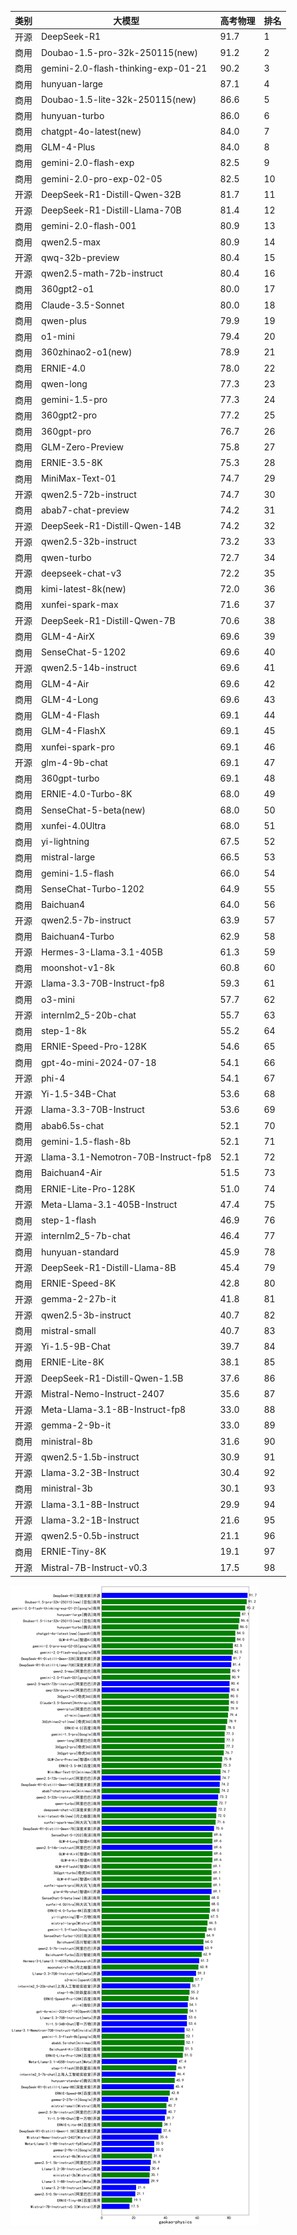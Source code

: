 
| 类别 | 大模型                         | 高考物理 | 排名 |
|-----|------------------------------|---------|----|
|开源|DeepSeek-R1|91.7|1|
|商用|Doubao-1.5-pro-32k-250115(new)|91.2|2|
|商用|gemini-2.0-flash-thinking-exp-01-21|90.2|3|
|商用|hunyuan-large|87.1|4|
|商用|Doubao-1.5-lite-32k-250115(new)|86.6|5|
|商用|hunyuan-turbo|86.0|6|
|商用|chatgpt-4o-latest(new)|84.0|7|
|商用|GLM-4-Plus|84.0|8|
|商用|gemini-2.0-flash-exp|82.5|9|
|商用|gemini-2.0-pro-exp-02-05|82.5|10|
|开源|DeepSeek-R1-Distill-Qwen-32B|81.7|11|
|开源|DeepSeek-R1-Distill-Llama-70B|81.4|12|
|商用|gemini-2.0-flash-001|80.9|13|
|商用|qwen2.5-max|80.9|14|
|开源|qwq-32b-preview|80.4|15|
|开源|qwen2.5-math-72b-instruct|80.4|16|
|商用|360gpt2-o1|80.0|17|
|商用|Claude-3.5-Sonnet|80.0|18|
|商用|qwen-plus|79.9|19|
|商用|o1-mini|79.4|20|
|商用|360zhinao2-o1(new)|78.9|21|
|商用|ERNIE-4.0|78.0|22|
|商用|qwen-long|77.3|23|
|商用|gemini-1.5-pro|77.3|24|
|商用|360gpt2-pro|77.2|25|
|商用|360gpt-pro|76.7|26|
|商用|GLM-Zero-Preview|75.8|27|
|商用|ERNIE-3.5-8K|75.3|28|
|商用|MiniMax-Text-01|74.7|29|
|开源|qwen2.5-72b-instruct|74.7|30|
|商用|abab7-chat-preview|74.2|31|
|开源|DeepSeek-R1-Distill-Qwen-14B|74.2|32|
|开源|qwen2.5-32b-instruct|73.2|33|
|商用|qwen-turbo|72.7|34|
|开源|deepseek-chat-v3|72.2|35|
|商用|kimi-latest-8k(new)|72.0|36|
|商用|xunfei-spark-max|71.6|37|
|开源|DeepSeek-R1-Distill-Qwen-7B|70.6|38|
|商用|GLM-4-AirX|69.6|39|
|商用|SenseChat-5-1202|69.6|40|
|开源|qwen2.5-14b-instruct|69.6|41|
|商用|GLM-4-Air|69.6|42|
|商用|GLM-4-Long|69.6|43|
|商用|GLM-4-Flash|69.1|44|
|商用|GLM-4-FlashX|69.1|45|
|商用|xunfei-spark-pro|69.1|46|
|开源|glm-4-9b-chat|69.1|47|
|商用|360gpt-turbo|69.1|48|
|商用|ERNIE-4.0-Turbo-8K|68.0|49|
|商用|SenseChat-5-beta(new)|68.0|50|
|商用|xunfei-4.0Ultra|68.0|51|
|商用|yi-lightning|67.5|52|
|商用|mistral-large|66.5|53|
|商用|gemini-1.5-flash|66.0|54|
|商用|SenseChat-Turbo-1202|64.9|55|
|商用|Baichuan4|64.0|56|
|开源|qwen2.5-7b-instruct|63.9|57|
|商用|Baichuan4-Turbo|62.9|58|
|开源|Hermes-3-Llama-3.1-405B|61.3|59|
|商用|moonshot-v1-8k|60.8|60|
|开源|Llama-3.3-70B-Instruct-fp8|59.3|61|
|商用|o3-mini|57.7|62|
|开源|internlm2_5-20b-chat|55.7|63|
|商用|step-1-8k|55.2|64|
|商用|ERNIE-Speed-Pro-128K|54.6|65|
|商用|gpt-4o-mini-2024-07-18|54.1|66|
|开源|phi-4|54.1|67|
|开源|Yi-1.5-34B-Chat|53.6|68|
|开源|Llama-3.3-70B-Instruct|53.6|69|
|商用|abab6.5s-chat|52.1|70|
|商用|gemini-1.5-flash-8b|52.1|71|
|开源|Llama-3.1-Nemotron-70B-Instruct-fp8|52.1|72|
|商用|Baichuan4-Air|51.5|73|
|商用|ERNIE-Lite-Pro-128K|51.0|74|
|开源|Meta-Llama-3.1-405B-Instruct|47.4|75|
|商用|step-1-flash|46.9|76|
|开源|internlm2_5-7b-chat|46.4|77|
|商用|hunyuan-standard|45.9|78|
|开源|DeepSeek-R1-Distill-Llama-8B|45.4|79|
|商用|ERNIE-Speed-8K|42.8|80|
|开源|gemma-2-27b-it|41.8|81|
|开源|qwen2.5-3b-instruct|40.7|82|
|商用|mistral-small|40.7|83|
|开源|Yi-1.5-9B-Chat|39.7|84|
|商用|ERNIE-Lite-8K|38.1|85|
|开源|DeepSeek-R1-Distill-Qwen-1.5B|37.6|86|
|开源|Mistral-Nemo-Instruct-2407|35.6|87|
|开源|Meta-Llama-3.1-8B-Instruct-fp8|33.0|88|
|开源|gemma-2-9b-it|33.0|89|
|商用|ministral-8b|31.6|90|
|开源|qwen2.5-1.5b-instruct|30.9|91|
|开源|Llama-3.2-3B-Instruct|30.4|92|
|商用|ministral-3b|30.1|93|
|开源|Llama-3.1-8B-Instruct|29.9|94|
|开源|Llama-3.2-1B-Instruct|21.6|95|
|开源|qwen2.5-0.5b-instruct|21.1|96|
|商用|ERNIE-Tiny-8K|19.1|97|
|开源|Mistral-7B-Instruct-v0.3|17.5|98|


![lin](../pic/gaokao-physics.png)
